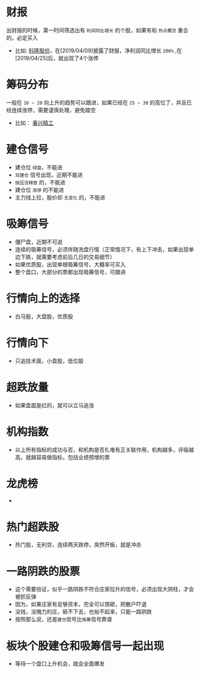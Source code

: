 # 财报
出财报的时候，第一时间筛选出有 ```利润同比增长``` 的个股，如果有和 ```热点概念``` 重合的，必定买入
- 比如:
[科隆股份](http://quote.eastmoney.com/concept/sz300405.html#)，在[2019/04/09]披露了财报，净利润同比增长 ```206%``` ,在[2019/04/25]后，就出现了4个涨停

# 筹码分布
一般在 ```16 ~ 20``` 向上升的趋势可以跟进，如果已经在 ```25 ~ 30``` 的高位了，并且已经连续涨停，需要谨慎处理，避免踏空
- 比如：
[春兴精工]() 

# 建仓信号
- 建仓位 `绿盘`，不能进
- `双建仓` 信号出现，近期不能进
- `抛压没释放` 的，不能进
- 建仓位 `涨停` 的不能进
- 主力线上拉，股价却 `无变化` 的，不能进

# 吸筹信号
- 僵尸盘，近期不可追
- 连续的吸筹信号，必须伴随洗盘行情（正常情况下，有上下冲击，如果出现单边下跌，就需要考虑前后几日的交易细节）
- 如果优质股，出现单根吸筹信号，大概率可买入
- 整个盘口，大部分的票都出现吸筹信号，可跟进

# 行情向上的选择
- 白马股，大盘股，优质股

# 行情向下
- 只追技术面，小盘股，低位股

# 超跌放量
- 如果盘面是红的，就可以立马追涨

# 机构指数
- 以上所有指标的成功与否，和机构是否扎堆有正关联作用，机构越多，评级越高，就越容易做指标，包括业绩预增的票

# 龙虎榜
- 

# 热门超跌股
- 热门股，无利空，连续两天跌停，突然开板，就是冲杀

# 一路阴跌的股票
- 这个需要验证，似乎一路阴跌不符合庄家拉升的信号，必须出现大阴柱，才会被抓反弹
- 因为，如果庄家有足够资本，完全可以恨砸，把散户吓退
- 没钱，没魄力的庄，砸不下去，也抬不起来，只能一路阴跌
- 按照那么说，还是`建仓`信号比`吸筹`信号靠谱

# 板块个股建仓和吸筹信号一起出现
- 等待一个盘口上升机会，就会全面爆发